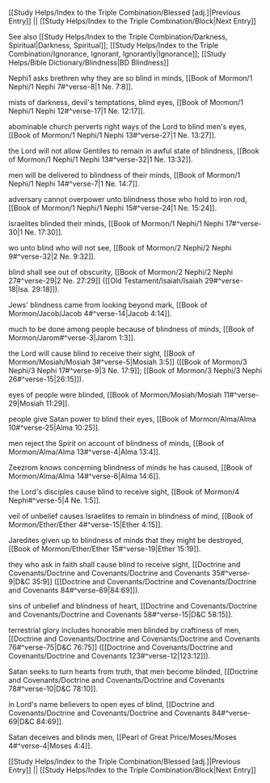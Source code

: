 [[Study Helps/Index to the Triple Combination/Blessed [adj.]|Previous Entry]]  ||  [[Study Helps/Index to the Triple Combination/Block|Next Entry]]

 See also [[Study Helps/Index to the Triple Combination/Darkness, Spiritual|Darkness, Spiritual]]; [[Study Helps/Index to the Triple Combination/Ignorance, Ignorant, Ignorantly|Ignorance]]; [[Study Helps/Bible Dictionary/Blindness|BD Blindness]]

 Nephi1 asks brethren why they are so blind in minds, [[Book of Mormon/1 Nephi/1 Nephi 7#^verse-8|1 Ne. 7:8]].

 mists of darkness, devil's temptations, blind eyes, [[Book of Mormon/1 Nephi/1 Nephi 12#^verse-17|1 Ne. 12:17]].

 abominable church perverts right ways of the Lord to blind men's eyes, [[Book of Mormon/1 Nephi/1 Nephi 13#^verse-27|1 Ne. 13:27]].

 the Lord will not allow Gentiles to remain in awful state of blindness, [[Book of Mormon/1 Nephi/1 Nephi 13#^verse-32|1 Ne. 13:32]].

 men will be delivered to blindness of their minds, [[Book of Mormon/1 Nephi/1 Nephi 14#^verse-7|1 Ne. 14:7]].

 adversary cannot overpower unto blindness those who hold to iron rod, [[Book of Mormon/1 Nephi/1 Nephi 15#^verse-24|1 Ne. 15:24]].

 Israelites blinded their minds, [[Book of Mormon/1 Nephi/1 Nephi 17#^verse-30|1 Ne. 17:30]].

 wo unto blind who will not see, [[Book of Mormon/2 Nephi/2 Nephi 9#^verse-32|2 Ne. 9:32]].

 blind shall see out of obscurity, [[Book of Mormon/2 Nephi/2 Nephi 27#^verse-29|2 Ne. 27:29]] ([[Old Testament/Isaiah/Isaiah 29#^verse-18|Isa. 29:18]]).

 Jews' blindness came from looking beyond mark, [[Book of Mormon/Jacob/Jacob 4#^verse-14|Jacob 4:14]].

 much to be done among people because of blindness of minds, [[Book of Mormon/Jarom#^verse-3|Jarom 1:3]].

 the Lord will cause blind to receive their sight, [[Book of Mormon/Mosiah/Mosiah 3#^verse-5|Mosiah 3:5]] ([[Book of Mormon/3 Nephi/3 Nephi 17#^verse-9|3 Ne. 17:9]]; [[Book of Mormon/3 Nephi/3 Nephi 26#^verse-15|26:15]]).

 eyes of people were blinded, [[Book of Mormon/Mosiah/Mosiah 11#^verse-29|Mosiah 11:29]].

 people give Satan power to blind their eyes, [[Book of Mormon/Alma/Alma 10#^verse-25|Alma 10:25]].

 men reject the Spirit on account of blindness of minds, [[Book of Mormon/Alma/Alma 13#^verse-4|Alma 13:4]].

 Zeezrom knows concerning blindness of minds he has caused, [[Book of Mormon/Alma/Alma 14#^verse-6|Alma 14:6]].

 the Lord's disciples cause blind to receive sight, [[Book of Mormon/4 Nephi#^verse-5|4 Ne. 1:5]].

 veil of unbelief causes Israelites to remain in blindness of mind, [[Book of Mormon/Ether/Ether 4#^verse-15|Ether 4:15]].

 Jaredites given up to blindness of minds that they might be destroyed, [[Book of Mormon/Ether/Ether 15#^verse-19|Ether 15:19]].

 they who ask in faith shall cause blind to receive sight, [[Doctrine and Covenants/Doctrine and Covenants/Doctrine and Covenants 35#^verse-9|D&C 35:9]] ([[Doctrine and Covenants/Doctrine and Covenants/Doctrine and Covenants 84#^verse-69|84:69]]).

 sins of unbelief and blindness of heart, [[Doctrine and Covenants/Doctrine and Covenants/Doctrine and Covenants 58#^verse-15|D&C 58:15]].

 terrestrial glory includes honorable men blinded by craftiness of men, [[Doctrine and Covenants/Doctrine and Covenants/Doctrine and Covenants 76#^verse-75|D&C 76:75]] ([[Doctrine and Covenants/Doctrine and Covenants/Doctrine and Covenants 123#^verse-12|123:12]]).

 Satan seeks to turn hearts from truth, that men become blinded, [[Doctrine and Covenants/Doctrine and Covenants/Doctrine and Covenants 78#^verse-10|D&C 78:10]].

 in Lord's name believers to open eyes of blind, [[Doctrine and Covenants/Doctrine and Covenants/Doctrine and Covenants 84#^verse-69|D&C 84:69]].

 Satan deceives and blinds men, [[Pearl of Great Price/Moses/Moses 4#^verse-4|Moses 4:4]].

[[Study Helps/Index to the Triple Combination/Blessed [adj.]|Previous Entry]]  ||  [[Study Helps/Index to the Triple Combination/Block|Next Entry]]